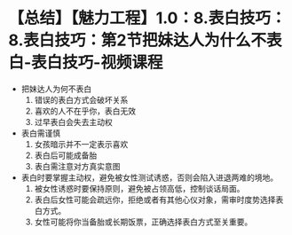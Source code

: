 # 【总结】【魅力工程】1.0：8.表白技巧：8.表白技巧：第2节把妹达人为什么不表白-表白技巧-视频课程

-   把妹达人为何不表白
    1.  错误的表白方式会破坏关系
    2.  喜欢的人不在乎你，表白无效
    3.  过早表白会失去主动权
-   表白需谨慎
    1.  女孩暗示并不一定表示喜欢
    2.  表白后可能成备胎
    3.  表白需注意对方真实意图
-   表白时要掌握主动权，避免被女性测试诱惑，否则会陷入进退两难的境地。
    1.  被女性诱惑时要保持原则，避免被占领高低，控制谈话局面。
    2.  表白后女性可能会疏远你，拒绝或者有其他心仪对象，需审时度势选择表白方式。
    3.  女性可能将你当备胎或长期饭票，正确选择表白方式至关重要。